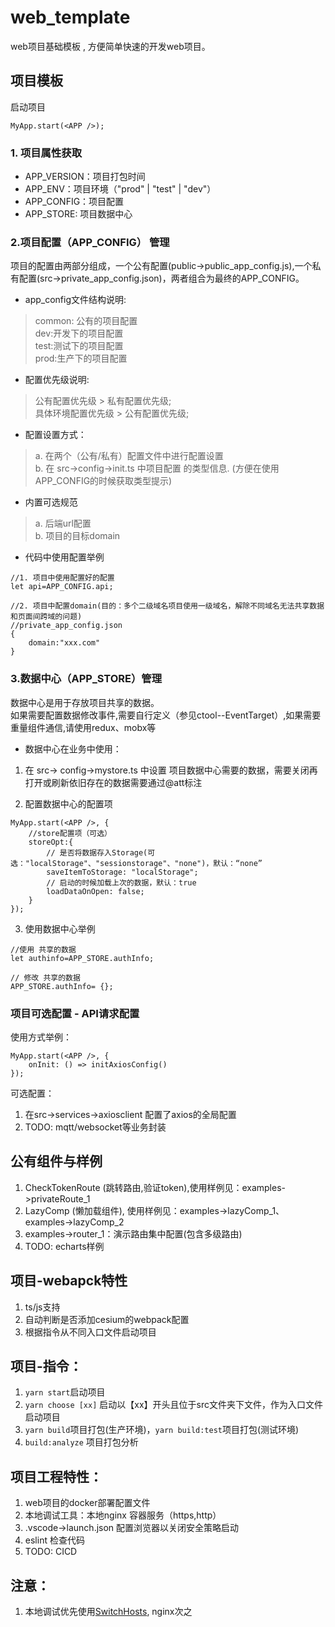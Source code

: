 # web_template
web项目基础模板 , 方便简单快速的开发web项目。

## 项目模板
启动项目
```
MyApp.start(<APP />);
```
### 1. 项目属性获取
- APP_VERSION：项目打包时间
- APP_ENV：项目环境（"prod" | "test" | "dev"）
- APP_CONFIG：项目配置
- APP_STORE: 项目数据中心

### 2.项目配置（APP_CONFIG） 管理 
项目的配置由两部分组成，一个公有配置(public->public_app_config.js),一个私有配置(src->private_app_config.json)，两者组合为最终的APP_CONFIG。

- app_config文件结构说明:
> common: 公有的项目配置  
dev:开发下的项目配置  
test:测试下的项目配置  
prod:生产下的项目配置  

- 配置优先级说明:
> 公有配置优先级 > 私有配置优先级;  
具体环境配置优先级 > 公有配置优先级;

- 配置设置方式：
> a. 在两个（公有/私有）配置文件中进行配置设置  
b. 在 src->config->init.ts 中项目配置 的类型信息. (方便在使用APP_CONFIG的时候获取类型提示)

- 内置可选规范
> a. 后端url配置  
b. 项目的目标domain

- 代码中使用配置举例
```
//1. 项目中使用配置好的配置
let api=APP_CONFIG.api;

//2. 项目中配置domain(目的：多个二级域名项目使用一级域名，解除不同域名无法共享数据和页面间跨域的问题)
//private_app_config.json
{
    domain:"xxx.com"
}
```

### 3.数据中心（APP_STORE）管理
数据中心是用于存放项目共享的数据。  
如果需要配置数据修改事件,需要自行定义（参见ctool--EventTarget）,如果需要重量组件通信,请使用redux、mobx等

- 数据中心在业务中使用：
1. 在 src-> config->mystore.ts 中设置 项目数据中心需要的数据，需要关闭再打开或刷新依旧存在的数据需要通过@att标注

2. 配置数据中心的配置项
```
MyApp.start(<APP />, {
    //store配置项（可选）
    storeOpt:{
        // 是否将数据存入Storage(可选："localStorage"、"sessionstorage"、"none")，默认：“none”
        saveItemToStorage: "localStorage";
        // 启动的时候加载上次的数据，默认：true
        loadDataOnOpen: false;
    }
});
```
3. 使用数据中心举例
```
//使用 共享的数据
let authinfo=APP_STORE.authInfo;

// 修改 共享的数据
APP_STORE.authInfo= {};
```

### 项目可选配置 - API请求配置

使用方式举例：
```
MyApp.start(<APP />, {
    onInit: () => initAxiosConfig()
});
```
可选配置：
1. 在src->services->axiosclient 配置了axios的全局配置
2. TODO: mqtt/websocket等业务封装

## 公有组件与样例
1. CheckTokenRoute (跳转路由,验证token),使用样例见：examples->privateRoute_1
2. LazyComp (懒加载组件), 使用样例见：examples->lazyComp_1、examples->lazyComp_2
3. examples->router_1：演示路由集中配置(包含多级路由)
4. TODO: echarts样例

## 项目-webapck特性
1. ts/js支持
2. 自动判断是否添加cesium的webpack配置
3. 根据指令从不同入口文件启动项目

## 项目-指令：
1. ``yarn start``启动项目
2. ``yarn choose [xx]`` 启动以【xx】开头且位于src文件夹下文件，作为入口文件启动项目
3. ``yarn build``项目打包(生产环境)，``yarn build:test``项目打包(测试环境)
4. ``build:analyze`` 项目打包分析

## 项目工程特性：
1. web项目的docker部署配置文件
2. 本地调试工具：本地nginx 容器服务（https,http）
3. .vscode->launch.json 配置浏览器以关闭安全策略启动
4. eslint 检查代码
5. TODO: CICD


## 注意：
1. 本地调试优先使用[SwitchHosts](https://www.baidu.com/s?ie=utf-8&f=8&rsv_bp=1&tn=02003390_hao_pg&wd=SwitchHosts&oq=SwitchHosts), nginx次之